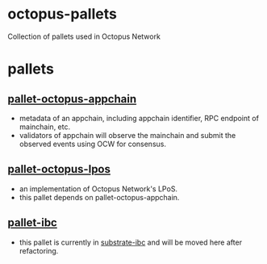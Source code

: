 # octopus-pallets
Collection of pallets used in Octopus Network

# pallets

## [pallet-octopus-appchain](https://github.com/octopus-network/octopus-pallets/tree/main/appchain)
- metadata of an appchain, including appchain identifier, RPC endpoint of mainchain, etc.
- validators of appchain will observe the mainchain and submit the observed events using OCW for consensus. 

## [pallet-octopus-lpos](https://github.com/octopus-network/octopus-pallets/tree/main/lpos)
- an implementation of Octopus Network's LPoS.
- this pallet depends on pallet-octopus-appchain.

## [pallet-ibc](https://github.com/octopus-network/octopus-pallets/tree/main/ibc)
- this pallet is currently in [substrate-ibc](https://github.com/octopus-network/substrate-ibc) and will be moved here after refactoring.
